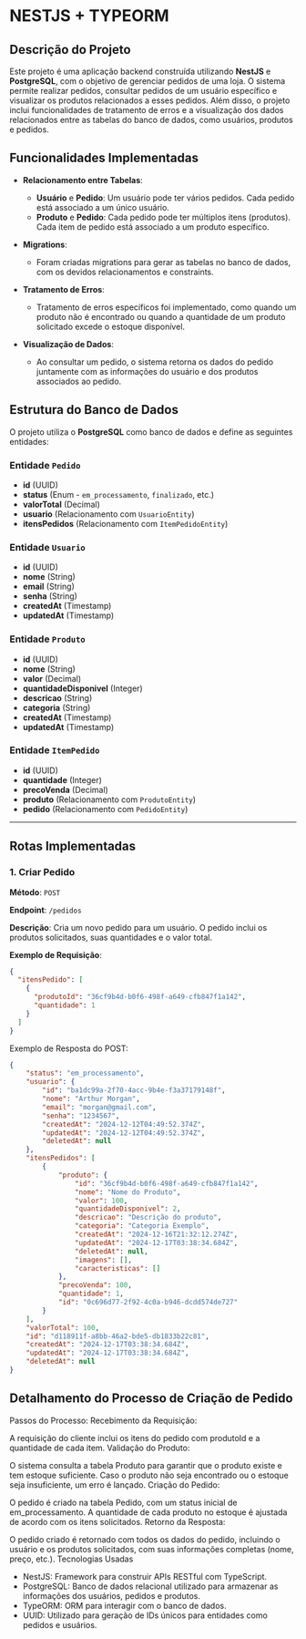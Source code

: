 # NESTJS + TYPEORM

## Descrição do Projeto

Este projeto é uma aplicação backend construída utilizando **NestJS** e **PostgreSQL**, com o objetivo de gerenciar pedidos de uma loja. O sistema permite realizar pedidos, consultar pedidos de um usuário específico e visualizar os produtos relacionados a esses pedidos. Além disso, o projeto inclui funcionalidades de tratamento de erros e a visualização dos dados relacionados entre as tabelas do banco de dados, como usuários, produtos e pedidos.

## Funcionalidades Implementadas

- **Relacionamento entre Tabelas**: 
  - **Usuário** e **Pedido**: Um usuário pode ter vários pedidos. Cada pedido está associado a um único usuário.
  - **Produto** e **Pedido**: Cada pedido pode ter múltiplos itens (produtos). Cada item de pedido está associado a um produto específico.
  
- **Migrations**: 
  - Foram criadas migrations para gerar as tabelas no banco de dados, com os devidos relacionamentos e constraints.
  
- **Tratamento de Erros**: 
  - Tratamento de erros específicos foi implementado, como quando um produto não é encontrado ou quando a quantidade de um produto solicitado excede o estoque disponível.
  
- **Visualização de Dados**: 
  - Ao consultar um pedido, o sistema retorna os dados do pedido juntamente com as informações do usuário e dos produtos associados ao pedido.
  
## Estrutura do Banco de Dados

O projeto utiliza o **PostgreSQL** como banco de dados e define as seguintes entidades:

### Entidade `Pedido`
- **id** (UUID)
- **status** (Enum - `em_processamento`, `finalizado`, etc.)
- **valorTotal** (Decimal)
- **usuario** (Relacionamento com `UsuarioEntity`)
- **itensPedidos** (Relacionamento com `ItemPedidoEntity`)

### Entidade `Usuario`
- **id** (UUID)
- **nome** (String)
- **email** (String)
- **senha** (String)
- **createdAt** (Timestamp)
- **updatedAt** (Timestamp)

### Entidade `Produto`
- **id** (UUID)
- **nome** (String)
- **valor** (Decimal)
- **quantidadeDisponivel** (Integer)
- **descricao** (String)
- **categoria** (String)
- **createdAt** (Timestamp)
- **updatedAt** (Timestamp)

### Entidade `ItemPedido`
- **id** (UUID)
- **quantidade** (Integer)
- **precoVenda** (Decimal)
- **produto** (Relacionamento com `ProdutoEntity`)
- **pedido** (Relacionamento com `PedidoEntity`)

---

## Rotas Implementadas

### 1. Criar Pedido

**Método**: `POST`

**Endpoint**: `/pedidos`

**Descrição**: Cria um novo pedido para um usuário. O pedido inclui os produtos solicitados, suas quantidades e o valor total.

**Exemplo de Requisição**:
```json
{
  "itensPedido": [
    {
      "produtoId": "36cf9b4d-b0f6-498f-a649-cfb847f1a142",
      "quantidade": 1
    }
  ]
}
```

Exemplo de Resposta do POST:
```json
{
	"status": "em_processamento",
	"usuario": {
		"id": "ba1dc99a-2f70-4acc-9b4e-f3a37179148f",
		"nome": "Arthur Morgan",
		"email": "morgan@gmail.com",
		"senha": "1234567",
		"createdAt": "2024-12-12T04:49:52.374Z",
		"updatedAt": "2024-12-12T04:49:52.374Z",
		"deletedAt": null
	},
	"itensPedidos": [
		{
			"produto": {
				"id": "36cf9b4d-b0f6-498f-a649-cfb847f1a142",
				"nome": "Nome do Produto",
				"valor": 100,
				"quantidadeDisponivel": 2,
				"descricao": "Descrição do produto",
				"categoria": "Categoria Exemplo",
				"createdAt": "2024-12-16T21:32:12.274Z",
				"updatedAt": "2024-12-17T03:38:34.684Z",
				"deletedAt": null,
				"imagens": [],
				"caracteristicas": []
			},
			"precoVenda": 100,
			"quantidade": 1,
			"id": "0c696d77-2f92-4c0a-b946-dcdd574de727"
		}
	],
	"valorTotal": 100,
	"id": "d118911f-a8bb-46a2-bde5-db1833b22c81",
	"createdAt": "2024-12-17T03:38:34.684Z",
	"updatedAt": "2024-12-17T03:38:34.684Z",
	"deletedAt": null
}

```

## Detalhamento do Processo de Criação de Pedido
Passos do Processo:
Recebimento da Requisição:

A requisição do cliente inclui os itens do pedido com produtoId e a quantidade de cada item.
Validação do Produto:

O sistema consulta a tabela Produto para garantir que o produto existe e tem estoque suficiente.
Caso o produto não seja encontrado ou o estoque seja insuficiente, um erro é lançado.
Criação do Pedido:

O pedido é criado na tabela Pedido, com um status inicial de em_processamento.
A quantidade de cada produto no estoque é ajustada de acordo com os itens solicitados.
Retorno da Resposta:

O pedido criado é retornado com todos os dados do pedido, incluindo o usuário e os produtos solicitados, com suas informações completas (nome, preço, etc.).
Tecnologias Usadas
- NestJS: Framework para construir APIs RESTful com TypeScript.
- PostgreSQL: Banco de dados relacional utilizado para armazenar as informações dos usuários, pedidos e produtos.
- TypeORM: ORM para interagir com o banco de dados.
- UUID: Utilizado para geração de IDs únicos para entidades como pedidos e usuários.


